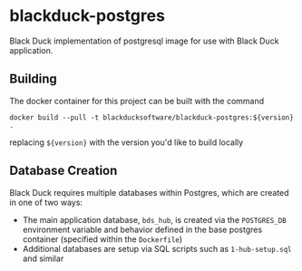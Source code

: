 # blackduck-postgres

Black Duck implementation of postgresql image for use with Black Duck application.

## Building

The docker container for this project can be built with the command

```
docker build --pull -t blackducksoftware/blackduck-postgres:${version} .
```

replacing `${version}` with the version you'd like to build locally

## Database Creation

Black Duck requires multiple databases within Postgres, which are created in one of two ways:

- The main application database, `bds_hub`, is created via the `POSTGRES_DB` environment variable and behavior defined in the base postgres container (specified within the `Dockerfile`)
- Additional databases are setup via SQL scripts such as `1-hub-setup.sql` and similar

